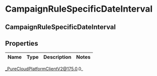 # CampaignRuleSpecificDateInterval

## CampaignRuleSpecificDateInterval

## Properties

|Name | Type | Description | Notes|
|------------ | ------------- | ------------- | -------------|



_PureCloudPlatformClientV2@175.0.0_
